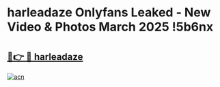 # harleadaze Onlyfans Leaked - New Video & Photos March 2025 !5b6nx

# <h2><a href="https://exghho.iuczelnia.edu.pl?title=harleadaze&ref=5b6nx">🔗👉 🔴 harleadaze</a></h2>

[![acn](https://github.com/user-attachments/assets/0f9c940e-d8b0-45ae-aac7-cd30a18b3e1c)](https://exghho.iuczelnia.edu.pl?title=harleadaze&ref=5b6nx)

